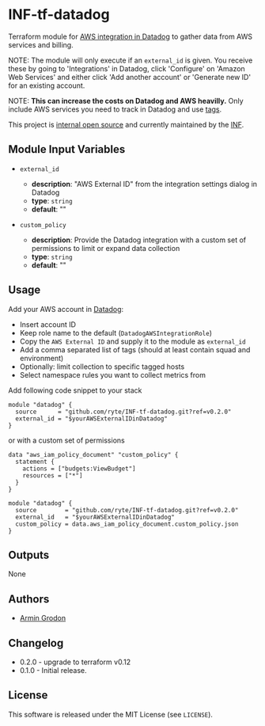 # INF-tf-datadog

Terraform module for [AWS integration in Datadog](https://docs.datadoghq.com/integrations/amazon_web_services/) to gather data from AWS services and billing.


NOTE: The module will only execute if an `external_id` is given. You receive
these by going to 'Integrations' in Datadog, click 'Configure' on 'Amazon Web
Services' and either click 'Add another account' or 'Generate new ID' for an
existing account.

NOTE: **This can increase the costs on Datadog and AWS heavilly.** Only include AWS services you need to track in Datadog and use [tags](https://help.datadoghq.com/hc/en-us/articles/203764805-How-will-an-AWS-Integration-impact-my-monthly-billing-Can-I-setup-exclusions-using-tags-).

This project is [internal open source](https://en.wikipedia.org/wiki/Inner_source)
and currently maintained by the [INF](https://github.com/orgs/ryte/teams/inf).

## Module Input Variables

-  `external_id`
    - __description__: "AWS External ID" from the integration settings dialog in Datadog
    - __type__: `string`
    - __default__: ""

-  `custom_policy`
    - __description__: Provide the Datadog integration with a custom set of permissions to limit or expand data collection
    - __type__: `string`
    - __default__: ""

## Usage

Add your AWS account in [Datadog](https://app.datadoghq.com/account/settings#integrations/amazon_web_services):

- Insert account ID
- Keep role name to the default (`DatadogAWSIntegrationRole`)
- Copy the `AWS External ID` and supply it to the module as `external_id`
- Add a comma separated list of tags (should at least contain squad and environment)
- Optionally: limit collection to specific tagged hosts
- Select namespace rules you want to collect metrics from


Add following code snippet to your stack
```hcl
module "datadog" {
  source      = "github.com/ryte/INF-tf-datadog.git?ref=v0.2.0"
  external_id = "$yourAWSExternalIDinDatadog"
}
```
or with a custom set of permissions

```hcl
data "aws_iam_policy_document" "custom_policy" {
  statement {
    actions = ["budgets:ViewBudget"]
    resources = ["*"]
  }
}

module "datadog" {
  source        = "github.com/ryte/INF-tf-datadog.git?ref=v0.2.0"
  external_id   = "$yourAWSExternalIDinDatadog"
  custom_policy = data.aws_iam_policy_document.custom_policy.json
}
```

## Outputs
None

## Authors

- [Armin Grodon](https://github.com/x4121)

## Changelog

- 0.2.0 - upgrade to terraform v0.12
- 0.1.0 - Initial release.

## License

This software is released under the MIT License (see `LICENSE`).
